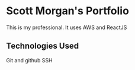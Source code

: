 # Scott Morgan's Portfolio

This is my professional.  It uses AWS and ReactJS

## Technologies Used

Git and github
SSH
